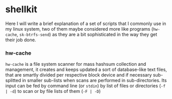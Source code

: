 # shellkit
Here I will write a brief explanation of a set of scripts that I commonly use in my linux system, two of them maybe considered more like programs (``hw-cache``, ``sk-btrfs-send``) as they are a bit sophisticated in the way they get their job done.

### hw-cache
``hw-cache`` is a file system scanner for mass hashsum collection and management, it creates and keeps updated a sort of database-like text files, that are smartly divided per respective block device and if necessary sub-splitted in smaller sub-lists when scans are performed in sub-directories.
Its input can be fed by command line (or ``stdin``) by list of files or directories (``-f | -d``) to scan or by file lists of them (``-F | -D``)
